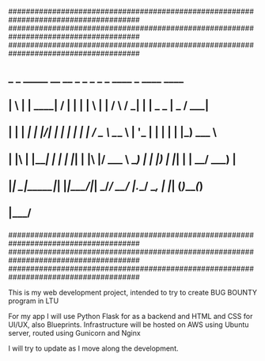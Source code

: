 ######################################################################################
######################################################################################
######################################################################################
#####                                                                            #####
##   _   _ _____ __  __ _   _ _   _    _    ____    _             ____  ____        ##
##  | \ | | ____|  \/  | | | | \ | |  / \  / ___|  | |__  _   _  |  _ \/ ___|       ##
##  |  \| |  _| | |\/| | | | |  \| | / _ \ \___ \  | '_ \| | | | | |_) \___ \       ##
##  | |\  | |___| |  | | |_| | |\  |/ ___ \ ___) | | |_) | |_| | |  __/ ___) |      ##
##  |_| \_|_____|_|  |_|\___/|_| \_/_/   \_\____/  |_.__/ \__, | |_| (_)____(_)     ##
##                                                         |___/                    ##
#####                                                                            #####
######################################################################################
######################################################################################
######################################################################################

This is my web development project, intended to try to create BUG BOUNTY program in LTU

For my app I will use Python Flask for as a backend and HTML and CSS for UI/UX, also Blueprints.
Infrastructure will be hosted on AWS using Ubuntu server, routed using Gunicorn and Nginx

I will try to update as I move along the development.